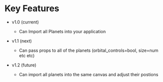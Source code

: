 # Key Features

- v1.0 (current)
	- Can Import all Planets into your application
      
- v1.1 (next)
	- Can pass props to all of the planets (orbital_controls=bool, size=num etc etc)
	
- v1.2 (future)
	- Can import all planets into the same canvas and adjust their postions
